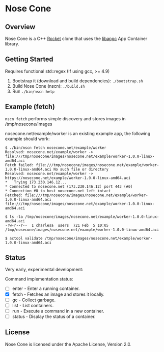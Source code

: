 # Nose Cone

## Overview

Nose Cone is a C++ [Rocket](https://github.com/coreos/rocket) clone that uses the [libappc](https://github.com/cdaylward/libappc) App Container library.

## Getting Started

Requires functional std::regex (If using gcc, >= 4.9)

1. Bootstrap it (download and build dependencies): `./bootstrap.sh`
2. Build Nose Cone (nscn): `./build.sh`
3. Run `./bin/nscn help`

## Example (fetch)
`nscn fetch` performs simple discovery and stores images in /tmp/nosecone/images

nosecone.net/example/worker is an existing example app, the following example should work:
```
$ ./bin/nscn fetch nosecone.net/example/worker
Resolved: nosecone.net/example/worker -> file:///tmp/nosecone/images/nosecone.net/example/worker-1.0.0-linux-amd64.aci
Fetch failed: file:///tmp/nosecone/images/nosecone.net/example/worker-1.0.0-linux-amd64.aci No such file or directory
Resolved: nosecone.net/example/worker -> https://nosecone.net/example/worker-1.0.0-linux-amd64.aci
*   Trying 173.230.146.12...
* Connected to nosecone.net (173.230.146.12) port 443 (#0)
* Connection #0 to host nosecone.net left intact
Fetched: file:///tmp/nosecone/images/nosecone.net/example/worker-1.0.0-linux-amd64.aci
file:///tmp/nosecone/images/nosecone.net/example/worker-1.0.0-linux-amd64.aci

$ ls -la /tmp/nosecone/images/nosecone.net/example/worker-1.0.0-linux-amd64.aci
-rw-r--r--  1 charlesa  users  721 Feb  5 10:05 /tmp/nosecone/images/nosecone.net/example/worker-1.0.0-linux-amd64.aci

$ actool validate /tmp/nosecone/images/nosecone.net/example/worker-1.0.0-linux-amd64.aci
```

## Status

Very early, experimental development:

Command implementation status:
- [ ] enter - Enter a running container.
- [x] fetch  - Fetches an image and stores it locally.
- [ ] gc     - Collect garbage.
- [ ] list   - List containers.
- [ ] run    - Execute a command in a new container.
- [ ] status - Display the status of a container.

## License

Nose Cone is licensed under the Apache License, Version 2.0.
